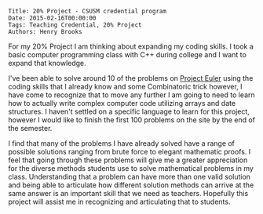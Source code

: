     Title: 20% Project - CSUSM credential program
    Date: 2015-02-16T00:00:00
    Tags: Teaching Credential, 20% Project
    Authors: Henry Brooks

For my 20% Project I am thinking about expanding my coding skills. I took a basic computer programming class with C++ during college and I want to expand that knowledge.

<!-- more -->

I've been able to solve around 10 of the problems on [Project Euler](https://projecteuler.net/) using the coding skills that I already know and some Combinatoric trick however, I have come to recognize that to move any further I am going to need to learn how to actually write complex computer code utilizing arrays and date structures. I haven't settled on a specific language to learn for this project, however I would like to finish the first 100 problems on the site by the end of the semester.

I find that many of the problems I have already solved have a range of possible solutions ranging from brute force to elegant mathematic proofs. I feel that going through these problems will give me a greater appreciation for the diverse methods students use to solve mathematical problems in my class. Understanding that a problem can have more than one valid solution and being able to articulate how different solution methods can arrive at the same answer is an important skill that we need as teachers. Hopefully this project will assist me in recognizing and articulating that to students.
